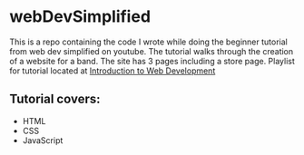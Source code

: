 # webDevSimplified

This is a repo containing the code I wrote while doing the beginner tutorial from web dev simplified on youtube. The tutorial walks through the creation of a website for a band. The site has 3 pages including a store page.
Playlist for tutorial located at [Introduction to Web Development](https://www.youtube.com/playlist?list=PLZlA0Gpn_vH9xx-RRVNG187ETT2ekWFsq)

## **Tutorial covers**:

-   HTML
-   CSS
-   JavaScript
